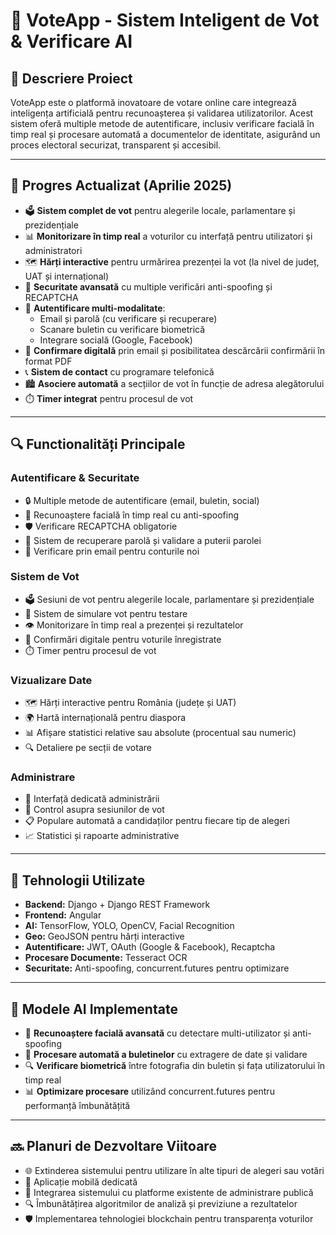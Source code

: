 # 🚀 **VoteApp - Sistem Inteligent de Vot & Verificare AI**

## 🌟 **Descriere Proiect**
VoteApp este o platformă inovatoare de votare online care integrează inteligența artificială pentru recunoașterea și validarea utilizatorilor. Acest sistem oferă multiple metode de autentificare, inclusiv verificare facială în timp real și procesare automată a documentelor de identitate, asigurând un proces electoral securizat, transparent și accesibil.

---

## 📌 **Progres Actualizat (Aprilie 2025)**
- 🗳️ **Sistem complet de vot** pentru alegerile locale, parlamentare și prezidențiale
- 📊 **Monitorizare în timp real** a voturilor cu interfață pentru utilizatori și administratori
- 🗺️ **Hărți interactive** pentru urmărirea prezenței la vot (la nivel de județ, UAT și internațional)
- 🔐 **Securitate avansată** cu multiple verificări anti-spoofing și RECAPTCHA
- 📱 **Autentificare multi-modalitate**:
  - Email și parolă (cu verificare și recuperare)
  - Scanare buletin cu verificare biometrică
  - Integrare socială (Google, Facebook)
- 📄 **Confirmare digitală** prin email și posibilitatea descărcării confirmării în format PDF
- 📞 **Sistem de contact** cu programare telefonică
- 🏙️ **Asociere automată** a secțiilor de vot în funcție de adresa alegătorului
- ⏱️ **Timer integrat** pentru procesul de vot

---

## 🔍 **Functionalități Principale**

### Autentificare & Securitate
- 🔒 Multiple metode de autentificare (email, buletin, social)
- 🤖 Recunoaștere facială în timp real cu anti-spoofing
- 🛡️ Verificare RECAPTCHA obligatorie
- 🔑 Sistem de recuperare parolă și validare a puterii parolei
- 📱 Verificare prin email pentru conturile noi

### Sistem de Vot
- 🗳️ Sesiuni de vot pentru alegerile locale, parlamentare și prezidențiale
- 🧪 Sistem de simulare vot pentru testare
- 👁️ Monitorizare în timp real a prezenței și rezultatelor
- 📝 Confirmări digitale pentru voturile înregistrate
- ⏱️ Timer pentru procesul de vot

### Vizualizare Date
- 🗺️ Hărți interactive pentru România (județe și UAT)
- 🌍 Hartă internațională pentru diaspora
- 📊 Afișare statistici relative sau absolute (procentual sau numeric)
- 🔍 Detaliere pe secții de votare

### Administrare
- 👑 Interfață dedicată administrării
- 🚦 Control asupra sesiunilor de vot
- 📋 Populare automată a candidaților pentru fiecare tip de alegeri
- 📈 Statistici și rapoarte administrative

---

## 🔗 **Tehnologii Utilizate**
- **Backend:** Django + Django REST Framework
- **Frontend:** Angular
- **AI:** TensorFlow, YOLO, OpenCV, Facial Recognition
- **Geo:** GeoJSON pentru hărți interactive
- **Autentificare:** JWT, OAuth (Google & Facebook), Recaptcha
- **Procesare Documente:** Tesseract OCR
- **Securitate:** Anti-spoofing, concurrent.futures pentru optimizare

---

## 🧠 **Modele AI Implementate**
- 🤖 **Recunoaștere facială avansată** cu detectare multi-utilizator și anti-spoofing
- 📄 **Procesare automată a buletinelor** cu extragere de date și validare
- 🔍 **Verificare biometrică** între fotografia din buletin și fața utilizatorului în timp real
- 📊 **Optimizare procesare** utilizând concurrent.futures pentru performanță îmbunătățită

---

## 🔜 **Planuri de Dezvoltare Viitoare**
- 🌐 Extinderea sistemului pentru utilizare în alte tipuri de alegeri sau votări
- 📱 Aplicație mobilă dedicată
- 🧩 Integrarea sistemului cu platforme existente de administrare publică
- 🔍 Îmbunătățirea algoritmilor de analiză și previziune a rezultatelor
- 🛡️ Implementarea tehnologiei blockchain pentru transparența voturilor